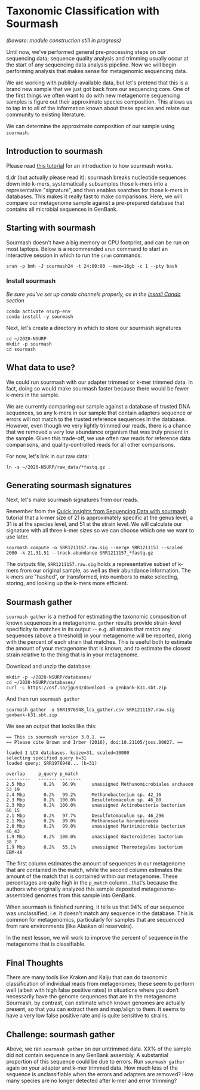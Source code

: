 Taxonomic Classification with Sourmash
===

*(beware: module construction still in progress)*

Until now, we've performed general pre-processing steps on our sequencing data;
sequence quality analysis and trimming usually occur at the start of any sequencing data analysis pipeline.
Now we will begin performing analysis that makes sense for metagenomic sequencing data. 

We are working with publicly-available data, but let's pretend that this is a brand new sample that we just got back from our sequencing core. 
One of the first things we often want to do with new metagenome sequencing samples is figure out their approximate species composition. 
This allows us to tap in to all of the information known about these species and relate our community to existing literature. 

We can determine the approximate composition of our sample using `sourmash`. 

## Introduction to sourmash

Please read [this tutorial](https://angus.readthedocs.io/en/2019/sourmash.html) for an introduction to how sourmash works. 

tl;dr (but actually please read it): sourmash breaks nucleotide sequences down into k-mers, systematically subsamples those k-mers into a representative "signature", and then enables searches for those k-mers in databases.
This makes it really fast to make comparisons. Here, we will compare our metagenome sample against a pre-prepared database that contains all microbial sequences in GenBank.

## Starting with sourmash

Sourmash doesn't have a big memory or CPU footprint, and can be run on most laptops. 
Below is a recommended `srun` command to start an interactive session in which to run the `srun` commands.

```
srun -p bmh -J sourmash24 -t 24:00:00 --mem=16gb -c 1 --pty bash
```

### Install sourmash

*Be sure you've set up conda channels properly, as in the [Install Conda](02.conda.md) section*

```
conda activate nsurp-env
conda install -y sourmash
```

Next, let's create a directory in which to store our sourmash signatures

```
cd ~/2020-NSURP
mkdir -p sourmash
cd sourmash
```

## What data to use?

We could run sourmash with our adapter trimmed or k-mer trimmed data.
In fact, doing so would make sourmash faster because there would be fewer k-mers in the sample.

We are currently comparing our sample against a database of trusted DNA sequences, so any k-mers in our sample that contain adapters sequence or errors will not match to the trusted reference sequences in the database.
However, even though we very lightly trimmed our reads, there is a chance that we removed a very low abundance organism that was truly present in the sample.
Given this trade-off, we use often raw reads for reference data comparisons, and quality-controlled reads for all other comparisons.


For now, let's link in our raw data:

```
ln -s ~/2020-NSURP/raw_data/*fastq.gz .
```

## Generating sourmash signatures

Next, let's make sourmash signatures from our reads.

Remember from the [Quick Insights from Sequencing Data with sourmash](https://angus.readthedocs.io/en/2019/sourmash.html) tutorial that a k-mer size of 21 is approximately specific at the genus level, a 31 is at the species level, and 51 at the strain level. We will calculate our signature with all three k-mer sizes so we can choose which one we want to use later.

```
sourmash compute -o SRR1211157.raw.sig --merge SRR1211157 --scaled 2000 -k 21,31,51 --track-abundance SRR1211157_*fastq.gz
```

The outputs file, `SRR1211157.raw.sig` holds a representative subset of k-mers from our original sample, as well as their abundance information. 
The k-mers are "hashed", or transformed, into numbers to make selecting, storing, and looking up the k-mers more efficient.

## Sourmash gather

`sourmash gather` is a method for estimating the taxonomic composition of known sequences in a metagenome.
 `gather` results provide strain-level specificity to matches in its output -- e.g. all strains that match any sequences (above a threshold) in your metagenome will be reported, along with the percent of each strain that matches. 
This is useful both to estimate the amount of your metagenome that is known, and to estimate the closest strain relative to the thing that is in your metagenome. 

Download and unzip the database:

```
mkdir -p ~/2020-NSURP/databases/
cd ~/2020-NSURP/databases/
curl -L https://osf.io/jgu93/download -o genbank-k31.sbt.zip
```

And then run `sourmash gather`

```
sourmash gather -o SRR1976948_lca_gather.csv SRR1211157.raw.sig genbank-k31.sbt.zip
```

We see an output that looks like this:

```
== This is sourmash version 3.0.1. ==
== Please cite Brown and Irber (2016), doi:10.21105/joss.00027. ==

loaded 1 LCA databases. ksize=31, scaled=10000
selecting specified query k=31
loaded query: SRR1976948... (k=31)

overlap     p_query p_match
---------   ------- --------
2.5 Mbp       0.2%   96.9%      unassigned Methanomicrobiales archaeon 53_19
2.4 Mbp       0.2%   99.2%      Methanobacterium sp. 42_16
2.3 Mbp       0.2%  100.0%      Desulfotomaculum sp. 46_80
2.3 Mbp       0.2%  100.0%      unassigned Actinobacteria bacterium 66_15
2.1 Mbp       0.2%   97.7%      Desulfotomaculum sp. 46_296
2.1 Mbp       0.2%   99.0%      Methanosaeta harundinacea
2.0 Mbp       0.2%   99.0%      unassigned Marinimicrobia bacterium 46_43
1.9 Mbp       0.2%  100.0%      unassigned Bacteroidetes bacterium 38_7
1.9 Mbp       0.2%   55.1%      unassigned Thermotogales bacterium EBM-48
```

The first column estimates the amount of sequences in our metagenome that are contained in the match, while the second column estimates the amount of the match that is contained within our metagenome.
These percentages are quite high in the `p_match` column...that's because the authors who originally analyzed this sample deposited metagenome-assembled genomes from this sample into GenBank. 

When sourmash is finished running, it tells us that 94% of our sequence was unclassified; i.e. it doesn't match any sequence in the database.
This is common for metagenomics, particularly for samples that are sequenced from rare environments (like Alaskan oil reservoirs).

In the next lesson, we will work to improve the percent of sequence in the metagenome that is classifiable.

## Final Thoughts

There are many tools like Kraken and Kaiju that can do taxonomic classification of individual reads from metagenomes; 
these seem to perform well (albeit with high false positive rates) in situations where you don’t necessarily have the genome sequences that are in the metagenome. 
Sourmash, by contrast, can estimate which known genomes are actually present, so that you can extract them and map/align to them. 
It seems to have a very low false positive rate and is quite sensitive to strains.

## Challenge: sourmash gather

Above, we ran `sourmash gather` on our untrimmed data. 
XX% of the sample did not contain sequence in any GenBank assembly. 
A substantial proportion of this sequence could be due to errors.
Run `sourmash gather` again on your adapter and k-mer trimmed data.
How much less of the sequence is unclassifiable when the errors and adapters are removed?
How many species are no longer detected after k-mer and error trimming?
